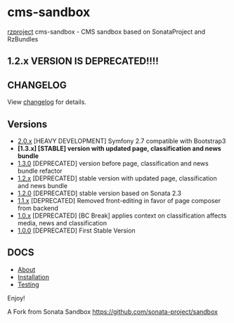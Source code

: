 cms-sandbox
===========

[rzproject](http://rzproject.github.io) cms-sandbox - CMS sandbox based on SonataProject and RzBundles

## 1.2.x VERSION IS DEPRECATED!!!! ##



CHANGELOG
---------

View [changelog](https://github.com/rzproject/cms-sandbox/blob/1.2/CHANGELOG-1.2.md) for details.


Versions
--------

* [2.0.x](https://github.com/rzproject/cms-sandbox/tree/2.0)   [HEAVY DEVELOPMENT] Symfony 2.7 compatible with Bootstrap3  
* **[1.3.x] [STABLE] version with updated page, classification and news bundle**
* [1.3.0](https://github.com/rzproject/cms-sandbox/tree/1.3.0)   [DEPRECATED] version before page, classification and news bundle refactor
* [1.2.x](https://github.com/rzproject/cms-sandbox/tree/1.2)   [DEPRECATED] stable version with updated page, classification and news bundle
* [1.2.0](https://github.com/rzproject/cms-sandbox/tree/1.2.0)   [DEPRECATED] stable version based on Sonata 2.3
* [1.1.x](https://github.com/rzproject/cms-sandbox/tree/1.1)   [DEPRECATED] Removed front-editing in favor of page composer from backend
* [1.0.x](https://github.com/rzproject/cms-sandbox/tree/1.0.0)   [DEPRECATED] [BC Break] applies context on classification affects media, news and classification
* [1.0.0](https://github.com/rzproject/cms-sandbox/tree/1.0)   [DEPRECATED] First Stable Version

DOCS
----

* [About](https://github.com/rzproject/cms-sandbox/blob/1.3/app/Resources/docs/about.md)
* [Installation](https://github.com/rzproject/cms-sandbox/blob/1.3/app/Resources/docs/installation.md)
* [Testing](https://github.com/rzproject/cms-sandbox/blob/1.3/app/Resources/docs/testing.md)

Enjoy!

A Fork from Sonata Sandbox https://github.com/sonata-project/sandbox
